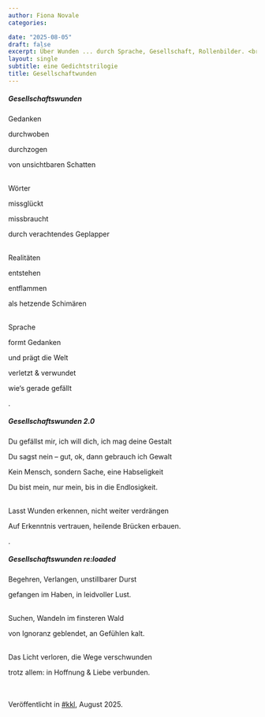 ```yaml
---
author: Fiona Novale
categories:

date: "2025-08-05"
draft: false
excerpt: Über Wunden ... durch Sprache, Gesellschaft, Rollenbilder. <br><br>Eine Gedichtstrilogie, veröffentlicht im Kunst-Kultur-Literatur Magazin.
layout: single
subtitle: eine Gedichtstrilogie
title: Gesellschaftwunden
---
```


##### Gesellschaftswunden

Gedanken

durchwoben

durchzogen

von unsichtbaren Schatten<br><br>


Wörter

missglückt

missbraucht

durch verachtendes Geplapper<br><br>


Realitäten

entstehen

entflammen

als hetzende Schimären<br><br>


Sprache

formt Gedanken

und prägt die Welt

verletzt & verwundet

wie‘s gerade gefällt



.


##### Gesellschaftswunden 2.0

Du gefällst mir, ich will dich, ich mag deine Gestalt

Du sagst nein – gut, ok, dann gebrauch ich Gewalt

Kein Mensch, sondern Sache, eine Habseligkeit

Du bist mein, nur mein, bis in die Endlosigkeit.<br><br>


Lasst Wunden erkennen, nicht weiter verdrängen

Auf Erkenntnis vertrauen, heilende Brücken erbauen.



.


##### Gesellschaftswunden re:loaded

Begehren, Verlangen, unstillbarer Durst

gefangen im Haben, in leidvoller Lust.<br><br>

Suchen, Wandeln im finsteren Wald

von Ignoranz geblendet, an Gefühlen kalt.<br><br>

Das Licht verloren, die Wege verschwunden

trotz allem: in Hoffnung & Liebe verbunden.



<br><br>
Veröffentlicht in [#kkl](https://kunstkulturliteratur.com/2025/08/05/gesellschaftswunden/), August 2025.
